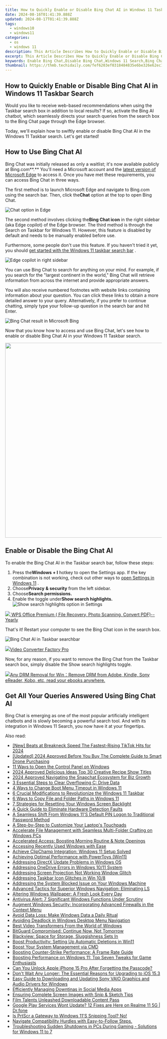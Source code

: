```yaml
---
title: How to Quickly Enable or Disable Bing Chat AI in Windows 11 Taskbar Search
date: 2024-08-16T01:41:39.888Z
updated: 2024-08-17T01:41:39.888Z
tags:
  - windows10
  - windows11
categories:
  - os
  - windows 11
description: This Article Describes How to Quickly Enable or Disable Bing Chat AI in Windows 11 Taskbar Search
excerpt: This Article Describes How to Quickly Enable or Disable Bing Chat AI in Windows 11 Taskbar Search
keywords: Enable Bing Chat,Disable Bing Chat,Windows 11 Search,Bing Chat Activation,Bing Chat Deactivation,Taskbar AI Integration,Quick Bing Chat Control
thumbnail: https://thmb.techidaily.com/fef6203ef0318484835e6be326e62ec1be7635f93248db2ddf9a669b098df892.jpg
---
```


## How to Quickly Enable or Disable Bing Chat AI in Windows 11 Taskbar Search

 Would you like to receive web-based recommendations when using the Taskbar search box in addition to local results? If so, activate the Bing AI chatbot, which seamlessly directs your search queries from the search box to the Bing Chat page through the Edge browser.

 Today, we'll explain how to swiftly enable or disable Bing Chat AI in the Windows 11 Taskbar search. Let's get started!

## How to Use Bing Chat AI

 Bing Chat was initially released as only a waitlist; it's now available publicly at Bing.com**.** You'll need a Microsoft account and the [latest version of Microsoft Edge](https://www.microsoft.com/en-us/edge/download?form=MA13FJ) to access it. Once you have met these requirements, you can access Bing Chat in three ways.

 The first method is to launch Microsoft Edge and navigate to Bing.com using the search bar. Then, click the**Chat** option at the top to open Bing Chat.

![Chat option in Edge](https://static1.makeuseofimages.com/wordpress/wp-content/uploads/2023/04/chat-option.jpg)

 The second method involves clicking the**Bing Chat icon** in the right sidebar (aka Edge copilot) of the Edge browser. The third method is through the Search on Taskbar for Windows 11\. However, this feature is disabled by default and needs to be manually enabled before use.

 Furthermore, some people don't use this feature. If you haven't tried it yet, you should [get started with the Windows 11 taskbar search bar](https://www.makeuseof.com/windows-11-taskbar-search/) .

![Edge copilot in right sidebar](https://static1.makeuseofimages.com/wordpress/wp-content/uploads/2023/04/edge-copilot.jpg)

 You can use Bing Chat to search for anything on your mind. For example, if you search for the "largest continent in the world," Bing Chat will retrieve information from across the internet and provide appropriate answers.

 You will also receive numbered footnotes with website links containing information about your question. You can click these links to obtain a more detailed answer to your query. Alternatively, if you prefer to continue chatting, simply type your follow-up question in the search bar and hit Enter.

![Bing Chat result in Microsoft Bing](https://static1.makeuseofimages.com/wordpress/wp-content/uploads/2023/04/bing-chat-result.jpg)

 Now that you know how to access and use Bing Chat, let's see how to enable or disable Bing Chat AI in your Windows 11 Taskbar search.

<!-- affiliate ads begin -->
<a href="https://electronicx.pxf.io/c/5597632/1872496/14483" target="_top" id="1872496"><img src="//a.impactradius-go.com/display-ad/14483-1872496" border="0" alt="" width="750" height="625"/></a><img height="0" width="0" src="https://imp.pxf.io/i/5597632/1872496/14483" style="position:absolute;visibility:hidden;" border="0" />
<!-- affiliate ads end -->
## Enable or Disable the Bing Chat AI

 To enable the Bing Chat AI in the Taskbar search bar, follow these steps:

1. Press the**Windows + I** hotkey to open the Settings app. If the key combination is not working, check out other ways to [open Settings in Windows 11](https://www.makeuseof.com/windows-ways-to-open-system-settings/) .
2. Choose**Privacy** **& security** from the left sidebar.
3. Choose**Search permissions.**
4. Enable the toggle under**Show search highlights.**  
![Show search highlights option in Settings](https://static1.makeuseofimages.com/wordpress/wp-content/uploads/2023/04/show-search-highlights.jpg)
<!-- affiliate ads begin -->
<a href="https://secure.2checkout.com/order/checkout.php?PRODS=38729081&QTY=1&AFFILIATE=108875&CART=1"><img src="https://website-prod.cache.wpscdn.com/img/wps-writer-free-word-processor-1x.3d9c80d.png" border="0">
WPS Office Premium ( File Recovery, Photo Scanning, Convert PDF)--Yearly</a>
<!-- affiliate ads end -->

 That's it! Restart your computer to see the Bing Chat icon in the search box.

![Bing Chat AI in Taskbar searchbar](https://static1.makeuseofimages.com/wordpress/wp-content/uploads/2023/04/bing-chat-ai.jpg)
<!-- affiliate ads begin -->
<a href="https://secure.2checkout.com/order/checkout.php?PRODS=4537547&QTY=1&AFFILIATE=108875&CART=1"><img src="https://secure.avangate.com/images/merchant/4b0a0290ad7df100b77e86839989a75e/products/vcfpro.png" border="0">Video Converter Factory Pro</a>
<!-- affiliate ads end -->

 Now, for any reason, if you want to remove the Bing Chat from the Taskbar search box, simply disable the Show search highlights toggle.

<!-- affiliate ads begin -->
<a href="https://secure.2checkout.com/order/checkout.php?PRODS=4600113&QTY=1&AFFILIATE=108875&CART=1"><img src="https://www.epubor.com/images/drm-removal-feature2.png" border="0">Any DRM Removal for Win：Remove DRM from Adobe, Kindle, Sony eReader, Kobo, etc, read your ebooks anywhere.</a>
<!-- affiliate ads end -->
## Get All Your Queries Answered Using Bing Chat AI

 Bing Chat is emerging as one of the most popular artificially intelligent chatbots and is slowly becoming a powerful search tool. And with its integration in Windows 11 Search, you now have it at your fingertips.

<ins class="adsbygoogle"
     style="display:block"
     data-ad-format="autorelaxed"
     data-ad-client="ca-pub-7571918770474297"
     data-ad-slot="1223367746"></ins>



<ins class="adsbygoogle"
     style="display:block"
     data-ad-client="ca-pub-7571918770474297"
     data-ad-slot="8358498916"
     data-ad-format="auto"
     data-full-width-responsive="true"></ins>





<span class="atpl-alsoreadstyle">Also read:</span>
<div><ul>
<li><a href="https://tiktok-video-recordings.techidaily.com/new-beats-at-breakneck-speed-the-fastest-rising-tiktok-hits-for-2024/"><u>[New] Beats at Breakneck Speed  The Fastest-Rising TikTok Hits for 2024</u></a></li>
<li><a href="https://article-posts.techidaily.com/updated-2024-approved-before-you-buy-the-complete-guide-to-smart-drone-purchasing/"><u>[Updated] 2024 Approved  Before You Buy  The Complete Guide to Smart Drone Purchasing</u></a></li>
<li><a href="https://win11-tips.techidaily.com/11-ways-to-open-the-control-panel-on-windows/"><u>11 Ways to Open the Control Panel on Windows</u></a></li>
<li><a href="https://youtube-video-recordings.techidaily.com/2024-approved-delicious-ideas-top-30-creative-recipe-show-titles/"><u>2024 Approved  Delicious Ideas  Top 30 Creative Recipe Show Titles</u></a></li>
<li><a href="https://snapchat-videos.techidaily.com/2024-approved-navigating-the-snapchat-ecosystem-for-biz-growth/"><u>2024 Approved  Navigating the Snapchat Ecosystem for Biz Growth</u></a></li>
<li><a href="https://win11-tips.techidaily.com/3-essential-steps-to-clear-overflowing-c-drive-data/"><u>3 Essential Steps to Clear Overflowing C: Drive Data</u></a></li>
<li><a href="https://win11-tips.techidaily.com/4-ways-to-change-boot-menu-timeout-in-windows-11/"><u>4 Ways to Change Boot Menu Timeout in Windows 11</u></a></li>
<li><a href="https://win11-tips.techidaily.com/6-crucial-modifications-to-revolutionize-the-windows-11-taskbar/"><u>6 Crucial Modifications to Revolutionize the Windows 11 Taskbar</u></a></li>
<li><a href="https://win11-tips.techidaily.com/6-ways-to-copy-file-and-folder-paths-in-windows-11/"><u>6 Ways to Copy File and Folder Paths in Windows 11</u></a></li>
<li><a href="https://win11-tips.techidaily.com/7-strategies-for-resetting-your-windows-screen-backlight/"><u>7 Strategies for Resetting Your Windows Screen Backlight</u></a></li>
<li><a href="https://win11-tips.techidaily.com/a-quick-guide-to-eliminate-hardware-detection-faults/"><u>A Quick Guide to Eliminate Hardware Detection Faults</u></a></li>
<li><a href="https://win11-tips.techidaily.com/a-seamless-shift-from-windows-11s-default-pin-logon-to-traditional-password-method/"><u>A Seamless Shift From Windows 11'S Default PIN Logon to Traditional Password Method</u></a></li>
<li><a href="https://win11-tips.techidaily.com/a-step-by-step-to-customize-your-laptops-touchpads/"><u>A Step-by-Step to Customize Your Laptop's Touchpads</u></a></li>
<li><a href="https://win11-tips.techidaily.com/accelerate-file-management-with-seamless-multi-folder-crafting-on-windows-pcs/"><u>Accelerate File Management with Seamless Multi-Folder Crafting on Windows PCs</u></a></li>
<li><a href="https://win11-tips.techidaily.com/accelerated-access-boosting-morning-routine-and-note-openings/"><u>Accelerated Access: Boosting Morning Routine & Note Openings</u></a></li>
<li><a href="https://win11-tips.techidaily.com/accessing-recently-used-windows-with-ease/"><u>Accessing Recently Used Windows with Ease</u></a></li>
<li><a href="https://win11-tips.techidaily.com/achieve-clipchamp-integration-windows-11-setup-solved/"><u>Achieve ClipChamp Integration: Windows 11 Setup Solved</u></a></li>
<li><a href="https://win11-tips.techidaily.com/achieving-optimal-performance-with-powertoys-win11/"><u>Achieving Optimal Performance with PowerToys (Win11)</u></a></li>
<li><a href="https://win11-tips.techidaily.com/addressing-directx-update-problems-in-windows-os/"><u>Addressing DirectX Update Problems in Windows OS</u></a></li>
<li><a href="https://win11-tips.techidaily.com/addressing-onedrive-errors-in-windows-1011-system/"><u>Addressing OneDrive Errors in Windows 10/11 System</u></a></li>
<li><a href="https://win11-tips.techidaily.com/addressing-screen-projection-not-working-window-glitch/"><u>Addressing Screen Projection Not Working Window Glitch</u></a></li>
<li><a href="https://win11-tips.techidaily.com/addressing-taskbar-icon-glitches-in-win-108/"><u>Addressing Taskbar Icon Glitches in Win 10/8</u></a></li>
<li><a href="https://win11-tips.techidaily.com/addressing-the-system-blocked-issue-on-your-windows-machine/"><u>Addressing the System Blocked Issue on Your Windows Machine</u></a></li>
<li><a href="https://win11-tips.techidaily.com/advanced-tactics-for-superior-windows-navigation-eliminating-ls/"><u>Advanced Tactics for Superior Windows Navigation: Eliminating LS</u></a></li>
<li><a href="https://win11-tips.techidaily.com/altering-windows-wallpaper-a-fresh-look-every-day/"><u>Altering Windows Wallpaper: A Fresh Look Every Day</u></a></li>
<li><a href="https://win11-tips.techidaily.com/antivirus-alert-7-significant-windows-functions-under-scrutiny/"><u>Antivirus Alert: 7 Significant Windows Functions Under Scrutiny</u></a></li>
<li><a href="https://win11-tips.techidaily.com/augment-windows-security-incorporating-advanced-firewalls-in-the-context-menu/"><u>Augment Windows Security: Incorporating Advanced Firewalls in the Context Menu</u></a></li>
<li><a href="https://win11-tips.techidaily.com/avoid-data-loss-make-windows-data-a-daily-ritual/"><u>Avoid Data Loss: Make Windows Data a Daily Ritual</u></a></li>
<li><a href="https://win11-tips.techidaily.com/avoiding-deadlock-in-windows-desktop-menu-navigation/"><u>Avoiding Deadlock in Windows Desktop Menu Navigation</u></a></li>
<li><a href="https://win11-tips.techidaily.com/best-video-transformers-from-the-world-of-windows/"><u>Best Video Transformers From the World of Windows</u></a></li>
<li><a href="https://win11-tips.techidaily.com/bitguard-compromised-continue-now-not-tomorrow/"><u>BitGuard Compromised: Continue Now, Not Tomorrow</u></a></li>
<li><a href="https://win11-tips.techidaily.com/blackview-space-for-storage-sluggishness-sets-in/"><u>Blackview: Space for Storage, Sluggishness Sets In</u></a></li>
<li><a href="https://win11-tips.techidaily.com/boost-productivity-setting-up-automatic-deletions-in-win11/"><u>Boost Productivity: Setting Up Automatic Deletions in Win11</u></a></li>
<li><a href="https://win11-tips.techidaily.com/boost-your-system-management-via-cmd/"><u>Boost Your System Management via CMD</u></a></li>
<li><a href="https://win11-tips.techidaily.com/boosting-counter-strike-performance-a-frame-rate-guide/"><u>Boosting Counter-Strike Performance: A Frame Rate Guide</u></a></li>
<li><a href="https://win11-tips.techidaily.com/boosting-performance-on-windows-11-top-seven-tweaks-for-game-enthusiasts/"><u>Boosting Performance on Windows 11: Top Seven Tweaks for Game Enthusiasts</u></a></li>
<li><a href="https://ios-unlock.techidaily.com/can-you-unlock-apple-iphone-15-pro-after-forgetting-the-passcode-by-drfone-ios/"><u>Can You Unlock Apple iPhone 15 Pro After Forgetting the Passcode?</u></a></li>
<li><a href="https://fox-that.techidaily.com/dont-wait-any-longer-the-essential-reasons-for-upgrading-to-ios-153/"><u>Don't Wait Any Longer: The Essential Reasons for Upgrading to iOS 15.3</u></a></li>
<li><a href="https://win-amazing.techidaily.com/easy-guide-to-downloading-and-updating-sony-vaio-graphics-and-audio-drivers-for-windows/"><u>Easy Guide to Downloading and Updating Sony VAIO Graphics and Audio Drivers for Windows</u></a></li>
<li><a href="https://facebook.techidaily.com/efficiently-managing-downtinas-in-social-media-apps/"><u>Efficiently Managing Downtinas in Social Media Apps</u></a></li>
<li><a href="https://win11-tips.techidaily.com/1719268063873-ensuring-complete-screen-images-with-snip-and-sketch-tips/"><u>Ensuring Complete Screen Images with Snip & Sketch Tips</u></a></li>
<li><a href="https://extra-resources.techidaily.com/film-talents-unleashed-downloadable-content-pass/"><u>Film Talents Unleashed  Downloadable Content Pass</u></a></li>
<li><a href="https://howto.techidaily.com/google-play-services-wont-update-12-fixes-are-here-on-realme-11-5g-drfone-by-drfone-fix-android-problems-fix-android-problems/"><u>Google Play Services Wont Update? 12 Fixes are Here on Realme 11 5G | Dr.fone</u></a></li>
<li><a href="https://win11-tips.techidaily.com/1719377868664-is-prtscr-a-gateway-to-windows-11s-snipping-tool-no/"><u>Is PrtScr a Gateway to Windows 11'S Snipping Tool? No!</u></a></li>
<li><a href="https://win11-tips.techidaily.com/1719353749292-navigate-compatibility-hurdles-with-easy-to-follow-steps/"><u>Navigate Compatibility Hurdles with Easy-to-Follow Steps.</u></a></li>
<li><a href="https://common-error.techidaily.com/troubleshooting-sudden-shutdowns-in-pcs-during-gaming-solutions-for-windows-11-to-7/"><u>Troubleshooting Sudden Shutdowns in PCs During Gaming - Solutions for Windows 11 to 7</u></a></li>
</ul></div>
